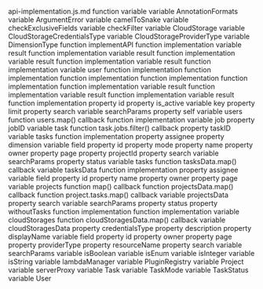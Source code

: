 api-implementation.js.md
function <function>
	variable <unknown>
	variable AnnotationFormats
	variable ArgumentError
	variable camelToSnake
	variable checkExclusiveFields
	variable checkFilter
	variable CloudStorage
	variable CloudStorageCredentialsType
	variable CloudStorageProviderType
	variable DimensionType
	function implementAPI
		function implementation
			variable result
		function implementation
			variable result
		function implementation
			variable result
		function implementation
			variable result
		function implementation
			variable user
		function implementation
		function implementation
		function implementation
		function implementation
		function implementation
		function implementation
			variable result
		function implementation
			variable result
		function implementation
			variable result
		function implementation
			property id
			property is_active
			variable key
			property limit
			property search
			variable searchParams
			property self
			variable users
			function users.map() callback
		function implementation
			variable job
			property jobID
			variable task
			function task.jobs.filter() callback
			property taskID
			variable tasks
		function implementation
			property assignee
			property dimension
			variable field
			property id
			property mode
			property name
			property owner
			property page
			property projectId
			property search
			variable searchParams
			property status
			variable tasks
				function tasksData.map() callback
			variable tasksData
		function implementation
			property assignee
			variable field
			property id
			property name
			property owner
			property page
			variable projects
				function map() callback
				function projectsData.map() callback
					function project.tasks.map() callback
			variable projectsData
			property search
			variable searchParams
			property status
			property withoutTasks
		function implementation
		function implementation
			variable cloudStorages
				function cloudStoragesData.map() callback
			variable cloudStoragesData
			property credentialsType
			property description
			property displayName
			variable field
			property id
			property owner
			property page
			property providerType
			property resourceName
			property search
			variable searchParams
	variable isBoolean
	variable isEnum
	variable isInteger
	variable isString
	variable lambdaManager
	variable PluginRegistry
	variable Project
	variable serverProxy
	variable Task
	variable TaskMode
	variable TaskStatus
	variable User
